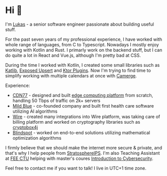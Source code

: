 # Hi 👋
I'm [Lukas](https://lukas.forst.dev) - a senior software engineer passionate about building useful stuff.

For the past seven years of my professional experience, I have worked with whole range of languages,
from C to Typescript. Nowadays I mostly enjoy working with Kotlin and Rust.
I primarly work on the backend stuff, but I can do quite a lot in React and Vue.js,
although I'm pretty bad at CSS.

During the time I worked with Kotlin, I created some small libraries such as
[Katlib](https://github.com/LukasForst/katlib), [Exposed Upsert](https://github.com/LukasForst/exposed-upsert)
and [Ktor Plugins](https://github.com/LukasForst/ktor-plugins).
Now I'm trying to find time to simplify working with multiple calendars at once with
[Camerge](https://github.com/LukasForst/camerge).

Experience:
- [CDN77](https://www.cdn77.com/) - designed and built [edge computing platform](https://www.cdn77.com/blog/empowering-control-with-edge-computing) from scratch, handling 50 Tbps of traffic on 2k+ servers
- [Mild Blue](https://mild.blue/) - co-founded company and built first health care software utilizing AI algorithms
- [Wire](https://wire.com/) - created many integrations into Wire platform, was taking care of billing platform and worked on cryptography libraries such as [cryptobox4j](https://github.com/wireapp/cryptobox4j)
- [Blindspot](https://blindspot.ai/) - worked on end-to-end solutions utilizing mathematical optimization algorithms

I firmly believe that we should make the internet more secure & private, and that's why I help people
from [StratosphereIPS](https://www.stratosphereips.org/). I'm also Teaching Assistant at [FEE CTU](https://fel.cvut.cz/) helping with master's coures
[Introduction to Cybersecurity](https://cw.fel.cvut.cz/b231/courses/bsy/start).

Feel free to contact me if you want to talk! I live in UTC+1 time zone.
